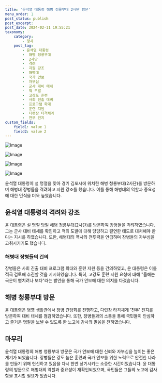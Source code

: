 ```yaml
---
title: '윤석열 대통령 해병 청룡부대 2사단 방문'
menu_order: 1
post_status: publish
post_excerpt: 
post_date: 2024-02-11 19:55:21
taxonomy:
    category:
        - 정치
    post_tag:
        - 윤석열 대통령
        -  해병 청룡부대
        -  2사단
        -  격려
        -  지원 강조
        -  해병대
        -  국가 안보
        -  자부심
        -  군사 대비 태세
        -  적 도발
        -  고강도 훈련
        -  사회 진출 대비
        -  프로그램 확대
        -  훈련 지원
        -  다련장 타격체계
        -  천무 진지
custom_fields:
    field1: value 1
    field2: value 2
---
```


![Image](https://imgnews.pstatic.net/image/001/2024/02/10/PYH2024021003560001300_P4_20240210202008209.jpg?type=w647)

![Image](https://imgnews.pstatic.net/image/001/2024/02/10/PYH2024021003280001300_P4_20240210202008221.jpg?type=w647)

![Image](https://imgnews.pstatic.net/image/001/2024/02/10/PYH2024021003510001300_P4_20240210202008228.jpg?type=w647)

![Image](https://imgnews.pstatic.net/image/001/2024/02/10/PYH2024021003610001300_P4_20240210202008231.jpg?type=w647)

윤석열 대통령이 설 명절을 맞아 경기 김포시에 위치한 해병 청룡부대(2사단)를 방문하며 해병대 장병들을 격려하고 지원 강조를 했습니다. 이를 통해 해병대의 역할과 중요성에 대한 인식을 더욱 높였습니다.
## 윤석열 대통령의 격려와 강조
윤 대통령은 설 명절 당일 해병 청룡부대(2사단)를 방문하여 장병들을 격려하였습니다. 그는 군사 대비 태세를 확인하고 적의 도발에 대해 당당하고 결연한 태도로 대처해야 한다는 지시를 하였습니다. 또한, 해병대의 역사와 전투력을 언급하며 장병들의 자부심을 고취시키기도 했습니다.
### 해병대 장병들의 건의
장병들은 사회 진출 대비 프로그램 확대와 훈련 지원 등을 건의하였고, 윤 대통령은 이를 적극 검토해 추진할 것을 지시하였습니다. 특히, 고강도 훈련 지원 요청에 대해 "올해는 국운이 뻗치려나 보다"라는 발언을 통해 국가 안보에 대한 의지를 다졌습니다.
## 해병 청룡부대 방문
윤 대통령은 병영 생활관에서 장병 간담회를 진행하고, 다련장 타격체계 '천무' 진지를 방문하여 대비 태세를 점검하였습니다. 또한, 장병들과의 소통을 통해 국민들이 안심하고 즐거운 명절을 보낼 수 있도록 한 노고에 감사의 말씀을 전하였습니다.
## 마무리
윤석열 대통령의 해병 청룡부대 방문은 국가 안보에 대한 신뢰와 자부심을 높이는 좋은 계기가 되었습니다. 장병들은 강도 높은 훈련과 국가 안보를 위한 노력으로 안전한 나라를 만들기 위해 헌신하고 있음을 다시 한번 상기시키는 소중한 시간이었습니다. 윤 대통령의 방문으로 해병대의 역할과 중요성이 재확인되었으며, 국민들은 그들의 노고에 감사함을 표시할 필요가 있습니다.
